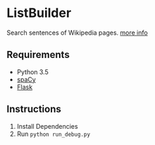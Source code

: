 # ListBuilder
Search sentences of Wikipedia pages. [more info](http://cameron.cf/posts/2016-07-12-2D%20Wikipedia%20Categorizer.html)


## Requirements
* Python 3.5
* [spaCy](http://spacy.io)
* [Flask](http://flask.pocoo.org/)

## Instructions
1. Install Dependencies
2. Run ``python run_debug.py``
